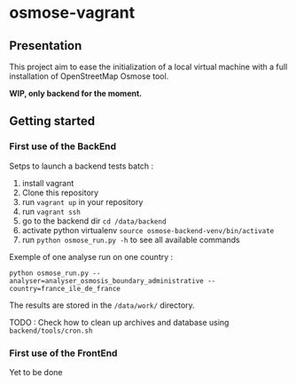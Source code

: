 # osmose-vagrant

## Presentation
This project aim to ease the initialization of a local virtual machine with a full installation of OpenStreetMap Osmose tool.

**WIP, only backend for the moment.**

## Getting started
### First use of the BackEnd
Setps to launch a backend tests batch :
1. install vagrant
2. Clone this repository
3. run `vagrant up` in your repository
4. run `vagrant ssh`
5. go to the backend dir `cd /data/backend`
6. activate python virtualenv `source osmose-backend-venv/bin/activate`
7. run `python osmose_run.py -h` to see all available commands

Exemple of one analyse run on one country :

`python osmose_run.py --analyser=analyser_osmosis_boundary_administrative --country=france_ile_de_france`

The results are stored in the `/data/work/` directory.

TODO : Check how to clean up archives and database using `backend/tools/cron.sh`

### First use of the FrontEnd
Yet to be done
